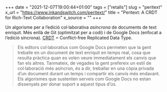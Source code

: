 +++
date = "2021-12-07T19:00:44+01:00"
tags = ["retalls"]
slug = "peritext"
x_url = "https://www.inkandswitch.com/peritext/"
title = "Peritext: A CRDT for Rich-Text Collaboration"
x_source = ""
+++


Un algorisme per a l’edició col·laborativa *asíncrona* de documents de text enriquit. Més enllà de Git (optimitzat per a codi) i de Google Docs (enfocat a l’edició síncrona). [CRDT](https://en.wikipedia.org/wiki/Conflict-free_replicated_data_type) = Conflict-free Replicated Data Type.

> Els editors col·laboratius com Google Docs permeten que la gent treballe en un document de text enriquit en temps real, cosa que resulta pràctica quan es volen veure immediatament els canvis que fan els altres. Tanmateix, de vegades la gent prefereix un estil de col·laboració més asíncron, és a dir, treballar en una còpia privada d’un document durant un temps i compartir els canvis més endavant. Els algorismes que sustenten serveis com Google Docs no estan dissenyats per donar suport a aquest tipus d’ús.
